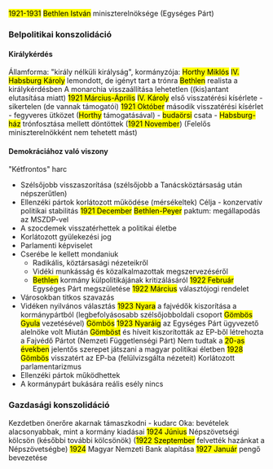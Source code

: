 <mark class="hltr-orange">1921-1931</mark> <mark class="hltr-cyan">Bethlen István</mark> miniszterelnöksége (Egységes Párt)
### Belpolitikai konszolidáció
#### Királykérdés
Államforma: "király nélküli királyság", kormányzója: <mark class="hltr-cyan">Horthy Miklós</mark>
<mark class="hltr-cyan">IV. Habsburg Károly</mark> lemondott, de igényt tart a trónra
<mark class="hltr-cyan">Bethlen</mark> realista a királykérdésben
A monarchia visszaállítása lehetetlen ((kis)antant elutasítása miatt)
<mark class="hltr-orange">1921 Március-Április</mark> <mark class="hltr-cyan">IV. Károly</mark> első visszatérési kísérlete - sikertelen (de vannak támogatói)
<mark class="hltr-orange">1921 Október</mark> második visszatérési kísérlet - fegyveres ütközet (<mark class="hltr-cyan">Horthy</mark> támogatásával) - <mark class="hltr-green">budaörsi</mark> csata - <mark class="hltr-cyan">Habsburg-ház</mark> trónfosztása mellett döntöttek (<mark class="hltr-orange">1921 November</mark>)
(Felelős miniszterelnökként nem tehetett mást)
#### Demokráciához való viszony
"Kétfrontos" harc
- Szélsőjobb visszaszorítása (szélsőjobb a Tanácsköztársaság után népszerűtlen)
- Ellenzéki pártok korlátozott működése (mérsékeltek)
Célja - konzervatív politikai stabilitás
<mark class="hltr-orange">1921 December</mark> <mark class="hltr-cyan">Bethlen-Peyer</mark> paktum: megállapodás az MSZDP-vel
- A szocdemek visszatérhettek a politikai életbe
- Korlátozott gyülekezési jog
- Parlamenti képviselet
- Cserébe le kellett mondaniuk
	- Radikális, köztársasági nézeteikről
	- Vidéki munkásság és közalkalmazottak megszervezéséről
	- <mark class="hltr-cyan">Bethlen</mark> kormány külpolitikájának kritizálásáról
<mark class="hltr-orange">1922 Február</mark> Egységes Párt megszületése
<mark class="hltr-orange">1922 Március</mark> választójogi rendelet
- Városokban titkos szavazás
- Vidéken nyilvános választás
<mark class="hltr-orange">1923 Nyara</mark> a fajvédők kiszorítása a kormánypártból (legbefolyásosabb szélsőjobboldali csoport <mark class="hltr-cyan">Gömbös Gyula</mark> vezetésével)
<mark class="hltr-cyan">Gömbös</mark> <mark class="hltr-orange">1923 Nyaráig</mark> az Egységes Párt ügyvezető alelnöke volt
Miután <mark class="hltr-cyan">Gömböst</mark> és híveit kiszorították az EP-ből létrehozta a Fajvédő Pártot (Nemzeti Függetlenségi Párt)
Nem tudtak a <mark class="hltr-orange">20-as években</mark> jelentős szerepet játszani a magyar politikai életben
<mark class="hltr-orange">1928</mark> <mark class="hltr-cyan">Gömbös</mark> visszatért az EP-ba (felülvizsgálta nézeteit)
Korlátozott parlamentarizmus
- Ellenzéki pártok működhettek
- A kormánypárt bukására reális esély nincs
### Gazdasági konszolidáció
Kezdetben önerőre akarnak támaszkodni - kudarc
Oka: bevételek alacsonyabbak, mint a kormány kiadásai
<mark class="hltr-orange">1924 Június</mark> Népszövetségi kölcsön (későbbi további kölcsönök)
(<mark class="hltr-orange">1922 Szeptember</mark> felvették hazánkat a Népszövetségbe)
<mark class="hltr-orange">1924</mark> Magyar Nemzeti Bank alapítása
<mark class="hltr-orange">1927 Január</mark> pengő bevezetése